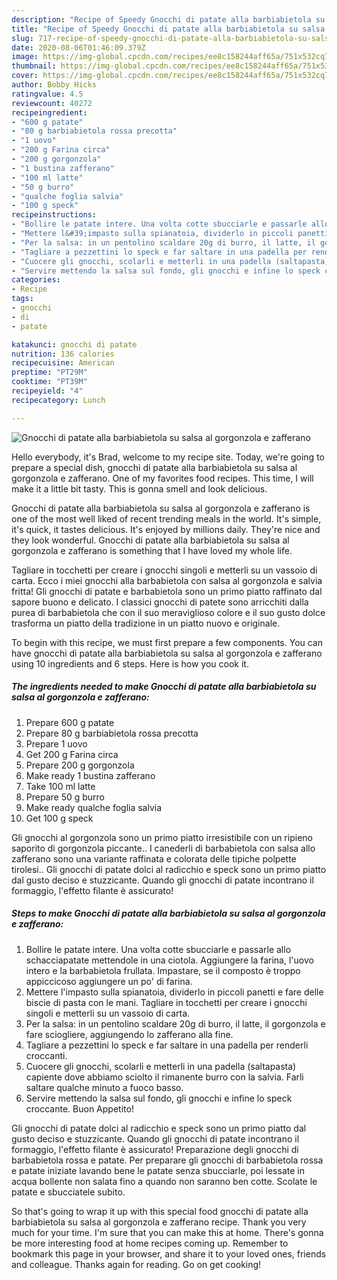 ```yaml
---
description: "Recipe of Speedy Gnocchi di patate alla barbiabietola su salsa al gorgonzola e zafferano"
title: "Recipe of Speedy Gnocchi di patate alla barbiabietola su salsa al gorgonzola e zafferano"
slug: 717-recipe-of-speedy-gnocchi-di-patate-alla-barbiabietola-su-salsa-al-gorgonzola-e-zafferano
date: 2020-08-06T01:46:09.379Z
image: https://img-global.cpcdn.com/recipes/ee8c158244aff65a/751x532cq70/gnocchi-di-patate-alla-barbiabietola-su-salsa-al-gorgonzola-e-zafferano-recipe-main-photo.jpg
thumbnail: https://img-global.cpcdn.com/recipes/ee8c158244aff65a/751x532cq70/gnocchi-di-patate-alla-barbiabietola-su-salsa-al-gorgonzola-e-zafferano-recipe-main-photo.jpg
cover: https://img-global.cpcdn.com/recipes/ee8c158244aff65a/751x532cq70/gnocchi-di-patate-alla-barbiabietola-su-salsa-al-gorgonzola-e-zafferano-recipe-main-photo.jpg
author: Bobby Hicks
ratingvalue: 4.5
reviewcount: 40272
recipeingredient:
- "600 g patate"
- "80 g barbiabietola rossa precotta"
- "1 uovo"
- "200 g Farina circa"
- "200 g gorgonzola"
- "1 bustina zafferano"
- "100 ml latte"
- "50 g burro"
- "qualche foglia salvia"
- "100 g speck"
recipeinstructions:
- "Bollire le patate intere. Una volta cotte sbucciarle e passarle allo schacciapatate mettendole in una ciotola. Aggiungere la farina, l&#39;uovo intero e la barbabietola frullata. Impastare, se il composto è troppo appiccicoso aggiungere un po&#39; di farina."
- "Mettere l&#39;impasto sulla spianatoia, dividerlo in piccoli panetti e fare delle biscie di pasta con le mani. Tagliare in tocchetti per creare i gnocchi singoli e metterli su un vassoio di carta."
- "Per la salsa: in un pentolino scaldare 20g di burro, il latte, il gorgonzola e fare sciogliere, aggiungendo lo zafferano alla fine."
- "Tagliare a pezzettini lo speck e far saltare in una padella per renderli croccanti."
- "Cuocere gli gnocchi, scolarli e metterli in una padella (saltapasta) capiente dove abbiamo sciolto il rimanente burro con la salvia. Farli saltare qualche minuto a fuoco basso."
- "Servire mettendo la salsa sul fondo, gli gnocchi e infine lo speck croccante. Buon Appetito!"
categories:
- Recipe
tags:
- gnocchi
- di
- patate

katakunci: gnocchi di patate 
nutrition: 136 calories
recipecuisine: American
preptime: "PT29M"
cooktime: "PT39M"
recipeyield: "4"
recipecategory: Lunch

---
```



![Gnocchi di patate alla barbiabietola su salsa al gorgonzola e zafferano](https://img-global.cpcdn.com/recipes/ee8c158244aff65a/751x532cq70/gnocchi-di-patate-alla-barbiabietola-su-salsa-al-gorgonzola-e-zafferano-recipe-main-photo.jpg)

Hello everybody, it's Brad, welcome to my recipe site. Today, we're going to prepare a special dish, gnocchi di patate alla barbiabietola su salsa al gorgonzola e zafferano. One of my favorites food recipes. This time, I will make it a little bit tasty. This is gonna smell and look delicious.

Gnocchi di patate alla barbiabietola su salsa al gorgonzola e zafferano is one of the most well liked of recent trending meals in the world. It's simple, it's quick, it tastes delicious. It's enjoyed by millions daily. They're nice and they look wonderful. Gnocchi di patate alla barbiabietola su salsa al gorgonzola e zafferano is something that I have loved my whole life.

Tagliare in tocchetti per creare i gnocchi singoli e metterli su un vassoio di carta. Ecco i miei gnocchi alla barbabietola con salsa al gorgonzola e salvia fritta! Gli gnocchi di patate e barbabietola sono un primo piatto raffinato dal sapore buono e delicato. I classici gnocchi di patete sono arricchiti dalla purea di barbabietola che con il suo meraviglioso colore e il suo gusto dolce trasforma un piatto della tradizione in un piatto nuovo e originale.


To begin with this recipe, we must first prepare a few components. You can have gnocchi di patate alla barbiabietola su salsa al gorgonzola e zafferano using 10 ingredients and 6 steps. Here is how you cook it.

<!--inarticleads1-->

##### The ingredients needed to make Gnocchi di patate alla barbiabietola su salsa al gorgonzola e zafferano:

1. Prepare 600 g patate
1. Prepare 80 g barbiabietola rossa precotta
1. Prepare 1 uovo
1. Get 200 g Farina circa
1. Prepare 200 g gorgonzola
1. Make ready 1 bustina zafferano
1. Take 100 ml latte
1. Prepare 50 g burro
1. Make ready qualche foglia salvia
1. Get 100 g speck


Gli gnocchi al gorgonzola sono un primo piatto irresistibile con un ripieno saporito di gorgonzola piccante.. I canederli di barbabietola con salsa allo zafferano sono una variante raffinata e colorata delle tipiche polpette tirolesi.. Gli gnocchi di patate dolci al radicchio e speck sono un primo piatto dal gusto deciso e stuzzicante. Quando gli gnocchi di patate incontrano il formaggio, l&#39;effetto filante è assicurato! 

<!--inarticleads2-->

##### Steps to make Gnocchi di patate alla barbiabietola su salsa al gorgonzola e zafferano:

1. Bollire le patate intere. Una volta cotte sbucciarle e passarle allo schacciapatate mettendole in una ciotola. Aggiungere la farina, l&#39;uovo intero e la barbabietola frullata. Impastare, se il composto è troppo appiccicoso aggiungere un po&#39; di farina.
1. Mettere l&#39;impasto sulla spianatoia, dividerlo in piccoli panetti e fare delle biscie di pasta con le mani. Tagliare in tocchetti per creare i gnocchi singoli e metterli su un vassoio di carta.
1. Per la salsa: in un pentolino scaldare 20g di burro, il latte, il gorgonzola e fare sciogliere, aggiungendo lo zafferano alla fine.
1. Tagliare a pezzettini lo speck e far saltare in una padella per renderli croccanti.
1. Cuocere gli gnocchi, scolarli e metterli in una padella (saltapasta) capiente dove abbiamo sciolto il rimanente burro con la salvia. Farli saltare qualche minuto a fuoco basso.
1. Servire mettendo la salsa sul fondo, gli gnocchi e infine lo speck croccante. Buon Appetito!


Gli gnocchi di patate dolci al radicchio e speck sono un primo piatto dal gusto deciso e stuzzicante. Quando gli gnocchi di patate incontrano il formaggio, l&#39;effetto filante è assicurato! Preparazione degli gnocchi di barbabietola rossa e patate. Per preparare gli gnocchi di barbabietola rossa e patate iniziate lavando bene le patate senza sbucciarle, poi lessate in acqua bollente non salata fino a quando non saranno ben cotte. Scolate le patate e sbucciatele subito. 

So that's going to wrap it up with this special food gnocchi di patate alla barbiabietola su salsa al gorgonzola e zafferano recipe. Thank you very much for your time. I'm sure that you can make this at home. There's gonna be more interesting food at home recipes coming up. Remember to bookmark this page in your browser, and share it to your loved ones, friends and colleague. Thanks again for reading. Go on get cooking!
